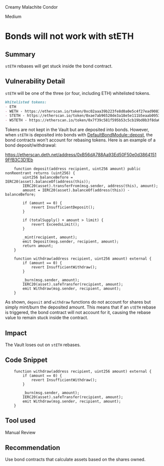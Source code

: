 Creamy Malachite Condor

Medium

# Bonds will not work with stETH

## Summary
`stETH` rebases will get stuck inside the bond contract.

## Vulnerability Detail
`stETH` will be one of the three (or four, including ETH) whitelisted tokens.

```markdown
Whitelisted tokens:
- ETH
- WETH - https://etherscan.io/token/0xc02aaa39b223fe8d0a0e5c4f27ead9083c756cc2
- STETH - https://etherscan.io/token/0xae7ab96520de3a18e5e111b5eaab095312d7fe84
- WSTETH - https://etherscan.io/token/0x7f39c581f595b53c5cb19bd0b3f8da6c935e2ca0
```
Tokens are not kept in the Vault but are deposited into bonds. However, when `stETH` is deposited into bonds with [DefaultBondModule::depost](https://github.com/sherlock-audit/2024-06-mellow/blob/main/mellow-lrt/src/modules/symbiotic/DefaultBondModule.sol#L11), the bond contracts won't account for rebasing tokens. Here is an example of a bond deposit/withdrawal:

https://etherscan.deth.net/address/0xB56dA788Aa93Ed50F50e0d38641519FfB3C3D1Eb

```solidity
    function deposit(address recipient, uint256 amount) public nonReentrant returns (uint256) {
        uint256 balanceBefore = IERC20(asset).balanceOf(address(this));
        IERC20(asset).transferFrom(msg.sender, address(this), amount);
        amount = IERC20(asset).balanceOf(address(this)) - balanceBefore;

        if (amount == 0) {
            revert InsufficientDeposit();
        }

        if (totalSupply() + amount > limit) {
            revert ExceedsLimit();
        }

        _mint(recipient, amount);
        emit Deposit(msg.sender, recipient, amount);
        return amount;
    }

    function withdraw(address recipient, uint256 amount) external {
        if (amount == 0) {
            revert InsufficientWithdraw();
        }

        _burn(msg.sender, amount);
        IERC20(asset).safeTransfer(recipient, amount);
        emit Withdraw(msg.sender, recipient, amount);
    }
```
As shown, `deposit` and `withdraw` functions do not account for shares but simply mint/burn the deposited amount. This means that if an `stETH` rebase is triggered, the bond contract will not account for it, causing the rebase value to remain stuck inside the contract.

## Impact
The Vault loses out on `stETH` rebases.

## Code Snippet
```solidity
    function withdraw(address recipient, uint256 amount) external {
        if (amount == 0) {
            revert InsufficientWithdraw();
        }

        _burn(msg.sender, amount);
        IERC20(asset).safeTransfer(recipient, amount);
        emit Withdraw(msg.sender, recipient, amount);
    }
```
## Tool used
Manual Review

## Recommendation
Use bond contracts that calculate assets based on the shares owned.